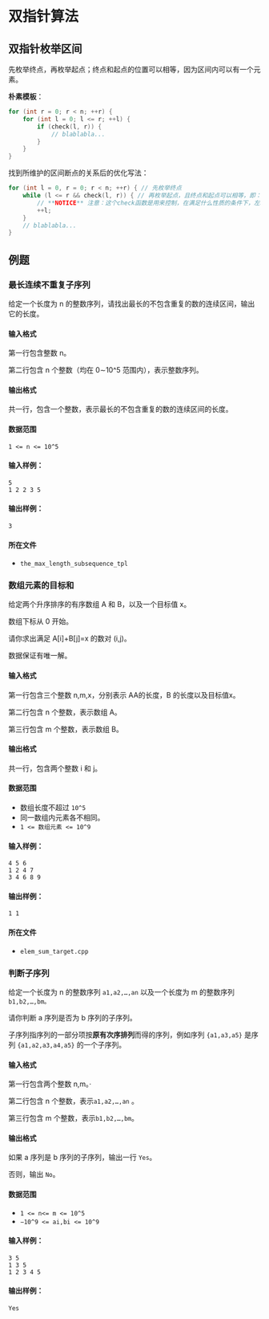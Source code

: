 # 双指针算法

## 双指针枚举区间

先枚举终点，再枚举起点；终点和起点的位置可以相等，因为区间内可以有一个元素。

**朴素模板**：

```cpp
for (int r = 0; r < n; ++r) {
    for (int l = 0; l <= r; ++l) {
        if (check(l, r)) {
            // blablabla...
        }
    }
}
```

找到所维护的区间断点的关系后的优化写法：

```cpp
for (int l = 0, r = 0; r < n; ++r) { // 先枚举终点
    while (l <= r && check(l, r)) { // 再枚举起点，且终点和起点可以相等，即：可以只有一个元素
        // **NOTICE** 注意：这个check函数是用来控制，在满足什么性质的条件下，左端点指针l向前移动。
        ++l;
    }
    // blablabla...
}
```



## 例题

### 最长连续不重复子序列

给定一个长度为 n 的整数序列，请找出最长的不包含重复的数的连续区间，输出它的长度。

#### 输入格式

第一行包含整数 n。

第二行包含 n 个整数（均在 0∼10^5 范围内），表示整数序列。

#### 输出格式

共一行，包含一个整数，表示最长的不包含重复的数的连续区间的长度。

#### 数据范围

`1 <= n <= 10^5`

#### 输入样例：

```
5
1 2 2 3 5
```

#### 输出样例：

```
3
```

#### 所在文件

* `the_max_length_subsequence_tpl`

### 数组元素的目标和

给定两个升序排序的有序数组 A 和 B，以及一个目标值 x。

数组下标从 0 开始。

请你求出满足 A[i]+B[j]=x 的数对 (i,j)。

数据保证有唯一解。

#### 输入格式

第一行包含三个整数 n,m,x，分别表示 AA的长度，B 的长度以及目标值x。

第二行包含 n 个整数，表示数组 A。

第三行包含 m 个整数，表示数组 B。

#### 输出格式

共一行，包含两个整数 i 和 j。

#### 数据范围

* 数组长度不超过 `10^5`
* 同一数组内元素各不相同。
* `1 <= 数组元素 <= 10^9`

#### 输入样例：

```
4 5 6
1 2 4 7
3 4 6 8 9
```

#### 输出样例：

```
1 1
```

#### 所在文件

* `elem_sum_target.cpp`

### 判断子序列

给定一个长度为 n 的整数序列 `a1,a2,…,an` 以及一个长度为 m 的整数序列 `b1,b2,…,bm。`

请你判断 a 序列是否为 b 序列的子序列。

子序列指序列的一部分项按**原有次序排列**而得的序列，例如序列 `{a1,a3,a5}` 是序列 `{a1,a2,a3,a4,a5}` 的一个子序列。

#### 输入格式

第一行包含两个整数 n,m。·

第二行包含 n 个整数，表示`a1,a2,…,an` 。

第三行包含 m 个整数，表示`b1,b2,…,bm`。

#### 输出格式

如果 a 序列是 b 序列的子序列，输出一行 `Yes`。

否则，输出 `No`。

#### 数据范围

* `1 <= n<= m <= 10^5`
* `−10^9 <= ai,bi <= 10^9`

#### 输入样例：

```
3 5
1 3 5
1 2 3 4 5
```

#### 输出样例：

```
Yes
```
